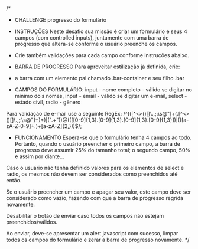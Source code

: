 /*
* CHALLENGE progresso do formulário

* INSTRUÇÕES
Neste desafio sua missão é criar um formulário e seus 4 campos (com controlled inputs),
juntamente com uma barra de progresso que altera-se conforme o usuário preenche os campos.
- Crie também validações para cada campo conforme instruções abaixo.

* BARRA DE PROGRESSO
Para aproveitar estilização já definida, crie:
- a barra com um elemento pai chamado .bar-container e seu filho .bar

* CAMPOS DO FORMULÁRIO:
input - nome completo - válido se digitar no mínimo dois nomes,
input - email - válido se digitar um e-mail,
select - estado civil,
radio - gênero

Para validação de e-mail use a seguinte RegEx: /^(([^<>()[\]\\.,;:\s@"]+(\.[^<>()[\]\\.,;:\s@"]+)*)|(".+"))@((\[[0-9]{1,3}\.[0-9]{1,3}\.[0-9]{1,3}\.[0-9]{1,3}\])|(([a-zA-Z\-0-9]+\.)+[a-zA-Z]{2,}))$/;

* FUNCIONAMENTO
Espera-se que o formulário tenha 4 campos ao todo. Portanto, quando o usuário preencher
o primeiro campo, a barra de progresso deve assumir 25% do tamanho total;
o segundo campo, 50% e assim por diante...

Caso o usuário não tenha definido valores para os elementos de select e radio,
os mesmos não devem ser considerados como preenchidos até então.

Se o usuário preencher um campo e apagar seu valor, este campo deve ser considerado como vazio,
fazendo com que a barra de progresso regrida novamente.

Desabilitar o botão de enviar caso todos os campos não estejam preenchidos/válidos.

Ao enviar, deve-se apresentar um alert javascript com sucesso, limpar todos os campos
do formulário e zerar a barra de progresso novamente.
*/